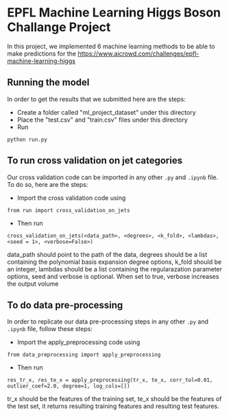# EPFL Machine Learning Higgs Boson Challange Project


In this project, we implemented 6 machine learning methods to be able to make predictions for the https://www.aicrowd.com/challenges/epfl-machine-learning-higgs

## Running the model

In order to get the results that we submitted here are the steps:

- Create a folder called "ml_project_dataset" under this directory
- Place the "test.csv" and "train.csv" files under this directory
- Run
```
python run.py
```
## To run cross validation on jet categories

Our cross validation code can be imported in any other `.py` and `.ipynb` file. To do so, here are the steps:
- Import the cross validation code using
```
from run import cross_validation_on_jets
```
- Then run
```
cross_validation_on_jets(<data_path>, <degrees>, <k_fold>, <lambdas>, <seed = 1>, <verbose=False>)
```
data_path should point to the path of the data, degrees should be a list containing the polynomial basis expansion degree options, k_fold should be an integer, lambdas should be a list containing the regularazation parameter options, seed and verbose is optional. When set to true, verbose increases the output volume

## To do data pre-processing
In order to replicate our data pre-processing steps in any other `.py` and `.ipynb` file, follow these steps:
- Import the apply_preprocessing code using
```
from data_preprocessing import apply_preprocessing
```
- Then run
```
res_tr_x, res_te_x = apply_preprocessing(tr_x, te_x, corr_tol=0.01, outlier_coef=2.0, degree=1, log_cols=[])
```
tr_x should be the features of the training set, te_x should be the features of the test set, it returns resulting training features and resulting test features.









